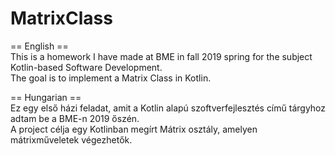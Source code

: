 # MatrixClass

== English ==<br/>
This is a homework I have made at BME in fall 2019 spring for the subject Kotlin-based Software Development.<br/>
The goal is to implement a Matrix Class in Kotlin.

== Hungarian ==<br/>
Ez egy első házi feladat, amit a Kotlin alapú szoftverfejlesztés című tárgyhoz adtam be a BME-n 2019 őszén.<br/>
A project célja egy Kotlinban megírt Mátrix osztály, amelyen mátrixműveletek végezhetők.
